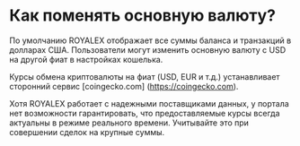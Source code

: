 # Как поменять основную валюту?

По умолчанию ROYALEX отображает все суммы баланса и транзакций в долларах США. Пользователи могут изменить основную валюту с USD на другой фиат в настройках кошелька.

Курсы обмена криптовалюты на фиат (USD, EUR и т.д.) устанавливает сторонний сервис [coingecko.com] (https://coingecko.com).

Хотя ROYALEX работает с надежными поставщиками данных, у портала нет возможности гарантировать, что предоставляемые курсы всегда актуальны в режиме реального времени. Учитывайте это при совершении сделок на крупные суммы.

